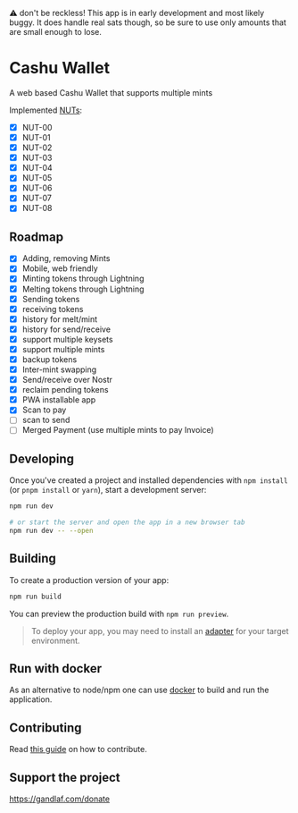 ⚠️ don't be reckless!
This app is in early development and most likely buggy. It does handle real sats though, so be sure to use only amounts that are small enough to lose.

# Cashu Wallet

A web based Cashu Wallet that supports multiple mints

Implemented [NUTs](https://github.com/cashubtc/nuts/):

- [x] NUT-00
- [x] NUT-01
- [x] NUT-02
- [x] NUT-03
- [x] NUT-04
- [x] NUT-05
- [x] NUT-06
- [x] NUT-07
- [x] NUT-08

## Roadmap

- [x] Adding, removing Mints
- [x] Mobile, web friendly
- [x] Minting tokens through Lightning
- [x] Melting tokens through Lightning
- [x] Sending tokens
- [x] receiving tokens
- [x] history for melt/mint
- [x] history for send/receive
- [x] support multiple keysets
- [x] support multiple mints
- [x] backup tokens
- [x] Inter-mint swapping
- [x] Send/receive over Nostr
- [x] reclaim pending tokens
- [x] PWA installable app
- [x] Scan to pay
- [ ] scan to send
- [ ] Merged Payment (use multiple mints to pay Invoice)

## Developing

Once you've created a project and installed dependencies with `npm install` (or `pnpm install` or `yarn`), start a development server:

```bash
npm run dev

# or start the server and open the app in a new browser tab
npm run dev -- --open
```

## Building

To create a production version of your app:

```bash
npm run build
```

You can preview the production build with `npm run preview`.

> To deploy your app, you may need to install an [adapter](https://kit.svelte.dev/docs/adapters) for your target environment.

## Run with docker

As an alternative to node/npm one can use [docker](docs/docker.md) to build and run the application.

## Contributing

Read [this guide](/docs/contribute.md) on how to contribute.

## Support the project

https://gandlaf.com/donate
